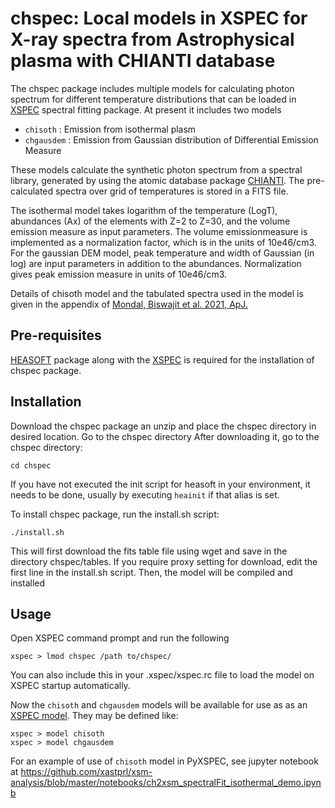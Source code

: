 # chspec: Local models in XSPEC for X-ray spectra from Astrophysical plasma with CHIANTI database

The chspec package includes multiple models for calculating photon spectrum for different temperature distributions that can be loaded in [XSPEC](https://heasarc.gsfc.nasa.gov/xanadu/xspec/) spectral fitting package. At present it includes two models
* `chisoth`   : Emission from isothermal plasm
* `chgausdem` : Emission from Gaussian distribution of Differential Emission Measure

These  models  calculate  the synthetic photon spectrum from a spectral library, generated by using the atomic database package [CHIANTI](https://www.chiantidatabase.org/). The pre-calculated spectra over grid of temperatures is stored in a FITS file.

The isothermal model takes logarithm of the temperature (LogT), abundances (Ax) of the elements with Z=2 to Z=30, and the volume emission measure as input parameters. The volume emissionmeasure is implemented as a normalization factor, which is in the units of 10e46/cm3. For the gaussian DEM model, peak temperature and width of Gaussian (in log) are input parameters in addition to the abundances. Normalization gives peak emission measure in units of 10e46/cm3. 

Details of chisoth model and the tabulated spectra used in the model is given in the appendix of [Mondal, Biswajit et al. 2021, ApJ.](https://doi.org/10.3847/1538-4357/ac14c1)

## Pre-requisites

[HEASOFT](https://heasarc.gsfc.nasa.gov/docs/software/heasoft/) package along with the [XSPEC](https://heasarc.gsfc.nasa.gov/xanadu/xspec/) is required for the installation of chspec package.

## Installation

Download the chspec package an unzip and place the chspec directory in desired location. Go to the chspec directory
After downloading it, go to the chspec directory:

```
cd chspec
```
If you have not executed the init script for heasoft in your environment, it needs to be done, usually by executing `heainit` if that alias is set.

To install chspec package, run the install.sh script:

```
./install.sh
```

This will first download the fits table file using wget and save in the directory chspec/tables. If you require proxy setting for download, edit the first line in the install.sh script. Then, the model will be compiled and installed  

## Usage

Open XSPEC command prompt and run the following

```
xspec > lmod chspec /path to/chspec/
```
You can also include this in your .xspec/xspec.rc file to load the model on XSPEC startup automatically. 

Now the `chisoth` and `chgausdem` models will be available for use as as an [XSPEC model](https://heasarc.gsfc.nasa.gov/xanadu/xspec/manual/node27.html). They may be defined like:

```
xspec > model chisoth
xspec > model chgausdem 
```
For an example of use of `chisoth` model in PyXSPEC, see jupyter notebook at https://github.com/xastprl/xsm-analysis/blob/master/notebooks/ch2xsm_spectralFit_isothermal_demo.ipynb
